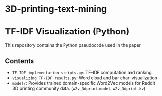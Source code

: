 # 3D-printing-text-mining
# TF-IDF Visualization (Python)

This repository contains the Python pseudocode used in the paper

## Contents
- `TF-IDF implementation scripts.py`: TF-IDF computation and ranking
- `visualizing TF-IDF results.py`: Word cloud and bar chart visualization
- `model/`: Provides trained domain-specific Word2Vec models for Reddit 3D printing community data. (`w2v_3dprint.model`, `w2v_3dprint.kv`)
